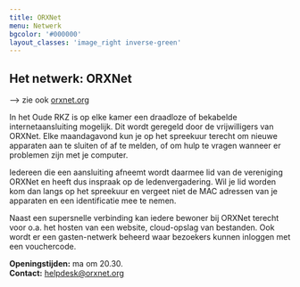 ```yaml
---
title: ORXNet
menu: Netwerk
bgcolor: '#000000'
layout_classes: 'image_right inverse-green'
---
```


Het netwerk: ORXNet
-------------------

--> zie ook [orxnet.org](https://orxnet.org)

In het Oude RKZ is op elke kamer een draadloze of bekabelde internetaansluiting mogelijk. Dit wordt geregeld door de vrijwilligers van ORXNet. Elke maandagavond kun je op het spreekuur terecht om nieuwe apparaten aan te sluiten of af te melden, of om hulp te vragen wanneer er problemen zijn met je computer.

Iedereen die een aansluiting afneemt wordt daarmee lid van de vereniging ORXNet en heeft dus inspraak op de ledenvergadering. Wil je lid worden kom dan langs op het spreekuur en vergeet niet de MAC adressen van je apparaten en een identificatie mee te nemen.

Naast een supersnelle verbinding kan iedere bewoner bij ORXNet terecht voor o.a. het hosten van een website, cloud-opslag van bestanden. Ook wordt er een gasten-netwerk beheerd waar bezoekers kunnen inloggen met een vouchercode.

**Openingstijden:** ma om 20.30.<br/>
**Contact:** helpdesk@orxnet.org

